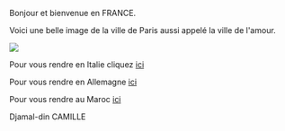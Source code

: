 Bonjour et bienvenue en FRANCE.

Voici une belle image de la ville de Paris aussi appelé la ville de l'amour.

<img src="https://media.istockphoto.com/photos/eiffel-tower-aerial-view-paris-picture-id1145422105?k=20&m=1145422105&s=612x612&w=0&h=IVTtz9ao9ywd5AltRNbr_K64LeuHeJ68J9ivjpztbEs="/>

Pour vous rendre en Italie cliquez <a href="/italie.md">ici</a>

Pour vous rendre en Allemagne <a href="/Allemagne.md">ici</a>

Pour vous rendre au Maroc <a href="/maroc.md">ici</a>
 
Djamal-din CAMILLE
